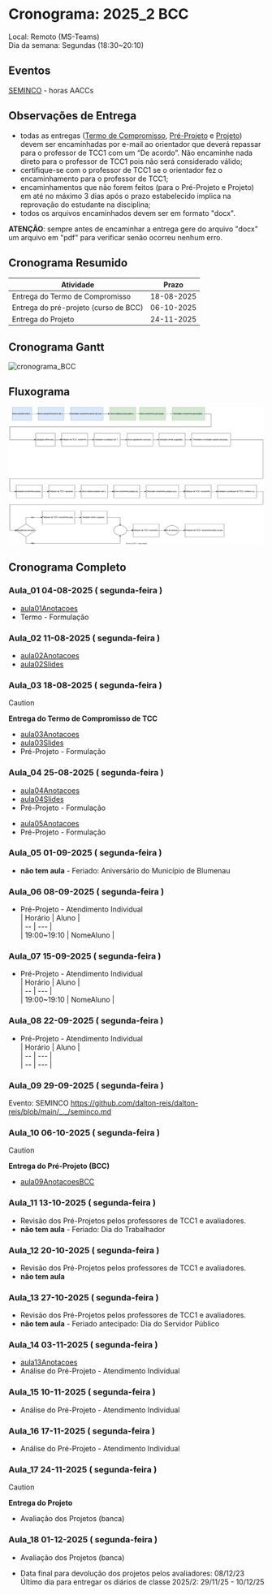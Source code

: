 # Cronograma:  2025_2 BCC  
  
Local:  Remoto (MS-Teams)  
Dia da semana:  Segundas (18:30\~20:10)  
  
<!-- [ ] Aviso: Inicio das aulas <> -->  
  
## Eventos  
  
<!--[Semana Acadêmica](https://github.com/dalton-reis/dalton-reis/blob/main/_._/semanaAcademica.md "Semana Acadêmica") - horas AACCs  -->  
[SEMINCO](https://github.com/dalton-reis/dalton-reis/blob/main/_._/seminco.md "SEMINCO") - horas AACCs  
  
## Observações de Entrega  
  
- todas as entregas ([Termo de Compromisso](../Aulas/aula01Anotacoes.md#termo-de-compromisso "Termo de Compromisso"), [Pré-Projeto](../Aulas/aula02Anotacoes.md#modelos-projetos "Pré-Projeto") e [Projeto](../Aulas/aula02Anotacoes.md#modelos-projetos "Projeto")) devem ser encaminhadas por e-mail ao orientador que deverá repassar para o professor de TCC1 com um “De acordo”. Não encaminhe nada direto para o professor de TCC1 pois não será considerado válido;  
- certifique-se com o professor de TCC1 se o orientador fez o encaminhamento para o professor de TCC1;  
- encaminhamentos que não forem feitos (para o Pré-Projeto e Projeto) em até no máximo 3 dias após o prazo estabelecido implica na reprovação do estudante na disciplina;  
- todos os arquivos encaminhados devem ser em formato "docx".  
  
**ATENÇÃO**: sempre antes de encaminhar a entrega gere do arquivo "docx" um arquivo em "pdf" para verificar senão ocorreu nenhum erro.  
  
## Cronograma Resumido  
  
| Atividade | Prazo |  
|--- | ---- |  
| Entrega do Termo de Compromisso |  18-08-2025  |  
| Entrega do pré-projeto (curso de BCC) |  06-10-2025  |  
| Entrega do Projeto |  24-11-2025  |  
  
## Cronograma Gantt  
  
<!-- ![Cronograma Gantt](../../svg/_BCC/Cronogramas/cronograma_BCC.svg "Cronograma Gantt")  -->  
![cronograma_BCC](https://www.plantuml.com/plantuml/svg/ZPNVJjim5CQlwwSuGvEwNOJafFzI92IW6zAkG1Dt5PfCuXL3ObUs2s9liwjf3x0dw8jDJKnZ7q3RBRylt_dtkPnOnurRSUKSb4OhlJAyuT_E5Wl6qk7LnQUB8t12EMvWOxc11sxazkU3a1Og3LPQ9nf-1BVEhUrHcjxKUdLuLndv8DHXgPiqpt2MPfYkQwxSfgcJTIsuvSefOMsoiLAjad9ZZ50kgRWJAS0mPUcGkmslvGzkXYbZxzvNtF4lIfPImp4S3F8idoHPaMJZmO6dvxA1dc6UPDYoqqtDCuHZ23m6WsUGHtOOV3AAIT6JSKJoIKyc0Pb73KnZ4hZD8eA1Mn6HFE_9F2RpFS4iM46MPDEUO4Hmr9Cy8ddMar5CPZq9Te2OP87R928Ok4rZ4hZD8fAFUrAyTTAMF1z-C7ZEoEakDhiS-8FG9BL1joMl1JmASLy_CNPfz9qe7RGFmOOnOIn9WaS1IG9iMUfcNGl7AtqDqaAfQsr41LB1oWYXOi5BJ-2g0g4g_yUsNxRypcl7OtatIQm-byrU6zU-gJUYRNStjkqwlHAcUT7aLr7joRwUVoDziUu5i6K7hlyXH2_CYJ2dmjmBHqGuUbbQQIVWHZkd6_PPEIDM_0ZQlg4IiD3DskX6MgkPK1Nir6nvQRQ_a_Nkd4x3XxF5ukE-3dVWfnxQNQ7NnK47Sz_gcBGwfgsElN12X1Cgd7ZXb0YdL3ZrmXaHpgXmveK54HPKM7ZXd0ZdL3X_VUylTmN1shiVdjWQCsAD6LkUSLNow2Il7A6x3pnATzkzAAYulHKLr5BTxpq2OnzJ93556bF4QBZMoBun3KaoqYHZ_lzU9En8mxuRuB9RGRIRRj9m7UKJ9zlOVnVO-LGWIIxIvA9FBfBa8aqk-kGYIIxIvA9FBfBa8aqkpjxAMPU4O8NdKl6QPAQRETpCxkSltep_BgXPH3LF7tWj-VRNze-m-yAMtewyBAGl2ml6JeIgsdyhVm40 "cronograma_BCC")
  
## Fluxograma  
  
![Fluxograma](cronogramaFluxograma.drawio.svg "fluxograma")  
  
## Cronograma Completo  
  
### Aula_01 04-08-2025  ( segunda-feira )  
  
<!-- \[AVISO] Termo atraso https://github.com/dalton-reis/disciplinaTCC1Privado/projects/1#card-67011391 -->  
- [aula01Anotacoes](../Aulas/aula01Anotacoes.md "aula01Anotacoes")  
- Termo - Formulação  
  
### Aula_02 11-08-2025  ( segunda-feira )  
  
- [aula02Anotacoes](../Aulas/aula02Anotacoes.md "aula02Anotacoes")  
- [aula02Slides](../Aulas/aula02Slides.pdf "aula02Slides")  
  
### Aula_03 18-08-2025  ( segunda-feira )  
  
> [!CAUTION]  
> **Entrega do Termo de Compromisso de TCC**  
  
- [aula03Anotacoes](../Aulas/aula03Anotacoes.md "aula03Anotacoes")  
- [aula03Slides](../Aulas/aula03Slides.pdf "aula03Slides")  
- Pré-Projeto - Formulação  
  
### Aula_04 25-08-2025  ( segunda-feira )  
  
<!-- \[AVISO] Orientadores https://github.com/dalton-reis/disciplinaTCC1Privado/projects/1#card-67524750 -->  
- [aula04Anotacoes](../Aulas/aula04Anotacoes.md "aula04Anotacoes")  
- [aula04Slides](../Aulas/aula04Slides.pdf "aula04Slides")  
- Pré-Projeto - Formulação  
  
<!-- \[AVISO] banca BCC https://github.com/dalton-reis/disciplinaTCC1Privado/projects/1#card-67445813 -->  
- [aula05Anotacoes](../Aulas/aula05Anotacoes.md "aula05Anotacoes")  
- Pré-Projeto - Formulação  
  
### Aula_05 01-09-2025  ( segunda-feira )  
  
- **não tem aula**  - Feriado: Aniversário do Município de Blumenau  
  
### Aula_06 08-09-2025  ( segunda-feira )  
  
<!-- \[AVISO] Atendimento BCC: https://github.com/dalton-reis/disciplinaTCC1Privado/projects/1#card-85660899 -->  
- Pré-Projeto - Atendimento Individual  
| Horário | Aluno |  
| -- | --- |  
| 19:00~19:10 | NomeAluno |  
  
### Aula_07 15-09-2025  ( segunda-feira )  
  
- Pré-Projeto - Atendimento Individual  
| Horário | Aluno |  
| -- | --- |  
| 19:00~19:10 | NomeAluno |  
  
### Aula_08 22-09-2025  ( segunda-feira )  
  
- Pré-Projeto - Atendimento Individual  
| Horário | Aluno |  
| -- | --- |  
| -- | --- |  
  
### Aula_09 29-09-2025  ( segunda-feira )  
  
Evento: SEMINCO <https://github.com/dalton-reis/dalton-reis/blob/main/_._/seminco.md>  
  
### Aula_10 06-10-2025  ( segunda-feira )  
  
> [!CAUTION]  
> **Entrega do Pré-Projeto (BCC)**  
  
- [aula09AnotacoesBCC](../Aulas/aula09AnotacoesBCC.md "aula09AnotacoesBCC")  
  
### Aula_11 13-10-2025  ( segunda-feira )  
  
<!-- \[ ] Revisão dos Pré-Projetos: https://github.com/dalton-reis/disciplinaTCC1Privado/projects/1#card-86157761 -->  
- Revisão dos Pré-Projetos pelos professores de TCC1 e avaliadores.  
- **não tem aula**  - Feriado: Dia do Trabalhador  
  
### Aula_12 20-10-2025  ( segunda-feira )  
  
- Revisão dos Pré-Projetos pelos professores de TCC1 e avaliadores.  
- **não tem aula**  
  
### Aula_13 27-10-2025  ( segunda-feira )  
  
- Revisão dos Pré-Projetos pelos professores de TCC1 e avaliadores.  
- **não tem aula** - Feriado antecipado: Dia do Servidor Público  
  
### Aula_14 03-11-2025  ( segunda-feira )  
  
- [aula13Anotacoes](../Aulas/aula13Anotacoes.md "aula13Anotacoes")  
- Análise do Pré-Projeto - Atendimento Individual  
  
### Aula_15 10-11-2025  ( segunda-feira )  
  
- Análise do Pré-Projeto - Atendimento Individual  
  
### Aula_16 17-11-2025  ( segunda-feira )  
  
- Análise do Pré-Projeto - Atendimento Individual  
  
### Aula_17 24-11-2025  ( segunda-feira )  
  
> [!CAUTION]  
> **Entrega do Projeto**  
  
- Avaliação dos Projetos (banca)  
  
### Aula_18 01-12-2025  ( segunda-feira )  
  
- Avaliação dos Projetos (banca)  
  
<!-- [ ] Aviso: DION: fechar notas <> -->  
- Data final para devolução dos projetos pelos avaliadores:  08/12/23  
Último dia para entregar os diários de classe 2025/2: 29/11/25 - 10/12/25  
  